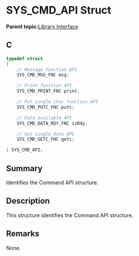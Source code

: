 # SYS\_CMD\_API Struct

**Parent topic:**[Library Interface](GUID-F1DBA6FA-9373-4832-9CD9-BDC0B227003B.md)

## C

```c
typedef struct
{
    // Message function API
    SYS_CMD_MSG_FNC msg;

    // Print function API
    SYS_CMD_PRINT_FNC print;

    // Put single char function API
    SYS_CMD_PUTC_FNC putc;

    // Data available API
    SYS_CMD_DATA_RDY_FNC isRdy;

    // Get single data API
    SYS_CMD_GETC_FNC getc;

} SYS_CMD_API;

```

## Summary

Identifies the Command API structure.

## Description

This structure identifies the Command API structure.

## Remarks

None.

